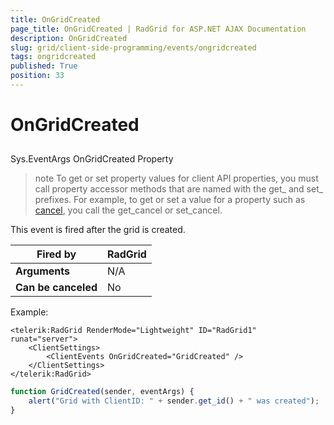 ```yaml
---
title: OnGridCreated
page_title: OnGridCreated | RadGrid for ASP.NET AJAX Documentation
description: OnGridCreated
slug: grid/client-side-programming/events/ongridcreated
tags: ongridcreated
published: True
position: 33
---
```


# OnGridCreated



## 

Sys.EventArgs OnGridCreated Property

>note To get or set property values for client API properties, you must call property accessor methods that are named with the get_ and set_ prefixes. For example, to get or set a value for a property such as [cancel](http://msdn.microsoft.com/en-us/library/bb310859.aspx), you call the get_cancel or set_cancel.
>


This event is fired after the grid is created.


|  **Fired by**  | RadGrid |
| ------ | ------ |
| **Arguments** |N/A|
| **Can be canceled** |No|

Example:

````ASP.NET
<telerik:RadGrid RenderMode="Lightweight" ID="RadGrid1" runat="server">
    <ClientSettings>
        <ClientEvents OnGridCreated="GridCreated" />
    </ClientSettings>
</telerik:RadGrid>
````

````JavaScript
function GridCreated(sender, eventArgs) {
    alert("Grid with ClientID: " + sender.get_id() + " was created");
}
````


